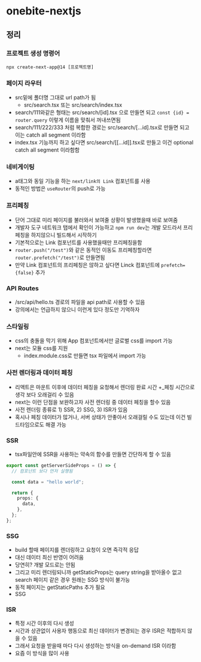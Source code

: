 # onebite-nextjs

## 정리

### 프로젝트 생성 명령어

```shell
npx create-next-app@14 [프로젝트명]
```

### 페이지 라우터

- src밑에 폴더명 그대로 url path가 됨
  - src/search.tsx 또는 src/search/index.tsx
- search/111와같은 형태는 src/search/[id].tsx 으로 만들면 되고 ```const {id} = router.query``` 이렇게 이름을 맞춰서 꺼내쓰면됨
- search/111/222/333 처럼 복합한 경로는 src/search/[...id].tsx로 만들면 되고 이는 catch all segment 이라함
- index.tsx 기능까지 하고 싶다면 src/search/[[...id]].tsx로 만들고 이건 optional catch all segment 이라함함

### 네비게이팅

- a태그와 동일 기능을 하는 ```next/link의 Link``` 컴포넌트를 사용
- 동적인 방법은 ```useRouter```의 push로 가능

### 프리페칭

- 단어 그대로 미리 페이지를 불러와서 보여줄 상황이 발생했을때 바로 보여줌
- 개발자 도구 네트워크 탭에서 확인이 가능하고 ```npm run dev```는 개발 모드라서 프리페칭을 하지않으니 빌드해서 시작하기
- 기본적으로는 Link 컴포넌트를 사용했을때만 프리페칭을함
- ```router.push("/test")```와 같은 동적인 이동도 프리페칭할라면 ```router.prefetch("/test")```로 만들면됨
- 만약 Link 컴포넌트의 프리페칭은 않하고 싶다면 Linck 컴포넌트에 ```prefetch={false}``` 추가

### API Routes

- /src/api/hello.ts 경로의 파일을 api path로 사용할 수 있음
- 강의에서는 언급하지 않으니 이런게 있다 정도만 기억하자

### 스타일링

- css의 충돌을 막기 위해 App 컴포넌트에서만 글로벌 css를 import 가능
- next는 모듈 css를 지원
  - index.module.css로 만들면 tsx 파일에서 import 가능

### 사전 렌더링과 데이터 페칭

- 리액트은 마운트 이후에 데이터 페칭을 요청해서 렌더링 완료 시간 +_페칭 시간으로 생각 보다 오래걸리 수 있음
- next는 이런 단점을 보완하고자 사전 렌더링 중 데이터 페칭을 할수 있음
- 사전 렌더링 종류로 1) SSR, 2) SSG, 3) ISR가 있음
- 혹시나 페칭 데이터가 많거나, 서버 상태가 안좋아서 오래걸릴 수도 있는데 이건 빌드타임으로도 해결 가능

### SSR

- tsx파일안에 SSR을 사용하는 약속의 함수를 만들면 간단하게 할 수 있음

```typescript
export const getServerSideProps = () => {
  // 컴포넌트 보다 먼저 실행됨

  const data = "hello world";

  return {
    props: {
      data,
    },
  };
};
```

### SSG

- build 할때 페이지를 렌더링하고 요청이 오면 즉각적 응답
- 대신 데이터 최신 반영이 어려움
- 당연히? 개발 모드로는 안됨
- 그리고 미리 렌더링되니까 getStaticProps는 query string을 받아올수 없고 search 페이지 같은 경우 원래는 SSG 방식이 불가능
- 동적 페이지는 getStaticPaths 추가 필요
- SSG

### ISR

- 특정 시간 이후의 다시 생성
- 시간과 상관없이 사용자 행동으로 최신 데이터가 변경되는 경우 ISR은 적합하지 않을 수 있음
- 그래서 요청을 받을때 마다 다시 생성하는 방식을 on-demand ISR 이라함
- 요즘 이 방식을 많이 사용

